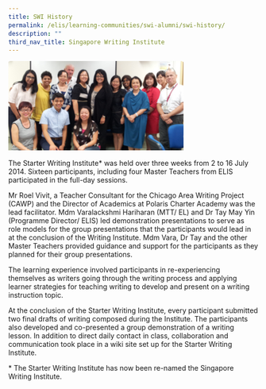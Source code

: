 ```yaml
---
title: SWI History
permalink: /elis/learning-communities/swi-alumni/swi-history/
description: ""
third_nav_title: Singapore Writing Institute
---
```

<img src="/images/swi2014.png" 
     style="width:70%">
		 

The Starter Writing Institute* was held over three weeks from 2 to 16 July 2014. Sixteen participants, including four Master Teachers from ELIS participated in the full-day sessions.  
  

Mr Roel Vivit, a Teacher Consultant for the Chicago Area Writing Project (CAWP) and the Director of Academics at Polaris Charter Academy was the lead facilitator. Mdm Varalackshmi Hariharan (MTT/ EL) and Dr Tay May Yin (Programme Director/ ELIS) led demonstration presentations to serve as role models for the group presentations that the participants would lead in at the conclusion of the Writing Institute. Mdm Vara, Dr Tay and the other Master Teachers provided guidance and support for the participants as they planned for their group presentations.

The learning experience involved participants in re-experiencing themselves as writers going through the writing process and applying learner strategies for teaching writing to develop and present on a writing instruction topic.

At the conclusion of the Starter Writing Institute, every participant submitted two final drafts of writing composed during the Institute. The participants also developed and co-presented a group demonstration of a writing lesson. In addition to direct daily contact in class, collaboration and communication took place in a wiki site set up for the Starter Writing Institute.  

\* The Starter Writing Institute has now been re-named the Singapore Writing Institute.